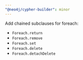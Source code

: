 ```yaml
---
"@neo4j/cypher-builder": minor
---
```


Add chained subclauses for foreach:

-   `Foreach.return`
-   `Foreach.remove`
-   `Foreach.set`
-   `Foreach.delete`
-   `Foreach.detachDelete`
